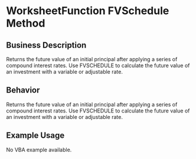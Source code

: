 # WorksheetFunction FVSchedule Method

## Business Description
Returns the future value of an initial principal after applying a series of compound interest rates. Use FVSCHEDULE to calculate the future value of an investment with a variable or adjustable rate.

## Behavior
Returns the future value of an initial principal after applying a series of compound interest rates. Use FVSCHEDULE to calculate the future value of an investment with a variable or adjustable rate.

## Example Usage
No VBA example available.